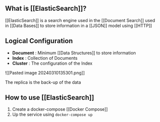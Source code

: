 ## What is [[ElasticSearch]]?

[[ElasticSearch]] is a search engine used in the [[Document Search]] used in [[Data Bases]] to store information in a [[JSON]] model using [[HTTP]]

## Logical Configuration

- **Document** : Minimum [[Data Structures]] to store information
- **Index** : Collection of Documents
- **Cluster** : The configuration of the Index

![[Pasted image 20240310135301.png]]

The replica is the back-up of the data

## How to use [[ElasticSearch]]

1. Create a docker-compose [[Docker Compose]]
2. Up the service using `docker-compose up`

